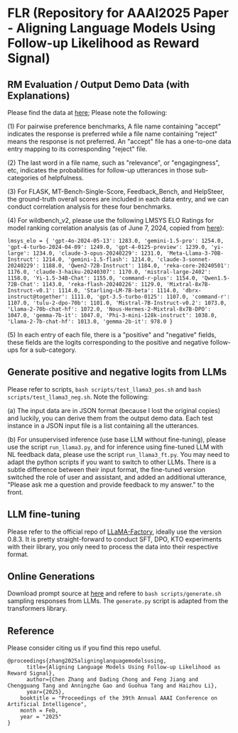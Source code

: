 # FLR (Repository for AAAI2025 Paper - Aligning Language Models Using Follow-up Likelihood as Reward Signal)

## RM Evaluation / Output Demo Data (with Explanations)
Please find the data at [here](https://drive.google.com/drive/folders/15qrklDPHXcNEowHi-RWR7z9WlEtdPMax?usp=sharing); Please note the following:

(1) For pairwise preference benchmarks, A file name containing "accept" indicates the response is preferred while a file name containing "reject" means the response is not preferred. An "accept" file has a one-to-one data entry mapping to its corresponding "reject" file.

(2) The last word in a file name, such as "relevance", or "engagingness", etc, indicates the probabilities for follow-up utterances in those sub-categories of helpfulness. 

(3) For FLASK, MT-Bench-Single-Score, Feedback_Bench, and HelpSteer, the ground-truth overall scores are included in each data entry, and we can conduct correlation analysis for these four benchmarks.

(4) For wildbench_v2, please use the following LMSYS ELO Ratings for model ranking correlation analysis (as of June 7, 2024, copied from [here](https://huggingface.co/spaces/allenai/WildBench)):

`lmsys_elo = {
    'gpt-4o-2024-05-13': 1283.0,
    'gemini-1.5-pro': 1254.0,
    'gpt-4-turbo-2024-04-09': 1249.0,
    'gpt-4-0125-preview': 1239.0,
    'yi-large': 1234.0,
    'claude-3-opus-20240229': 1231.0,
    'Meta-Llama-3-70B-Instruct': 1214.0,
    'gemini-1.5-flash': 1214.0,
    'claude-3-sonnet-20240229': 1188.0,
    'Qwen2-72B-Instruct': 1184.0,
    'reka-core-20240501': 1176.0,
    'claude-3-haiku-20240307': 1170.0,
    'mistral-large-2402': 1158.0,
    'Yi-1.5-34B-Chat': 1155.0,
    'command-r-plus': 1154.0,
    'Qwen1.5-72B-Chat': 1143.0,
    'reka-flash-20240226': 1129.0,
    'Mixtral-8x7B-Instruct-v0.1': 1114.0,
    'Starling-LM-7B-beta': 1114.0,
    'dbrx-instruct@together': 1111.0,
    'gpt-3.5-turbo-0125': 1107.0,
    'command-r': 1107.0,
    'tulu-2-dpo-70b': 1101.0,
    'Mistral-7B-Instruct-v0.2': 1073.0,
    'Llama-2-70b-chat-hf': 1072.0,
    'Nous-Hermes-2-Mixtral-8x7B-DPO': 1047.0,
    'gemma-7b-it': 1047.0,
    'Phi-3-mini-128k-instruct': 1038.0,
    'Llama-2-7b-chat-hf': 1013.0,
    'gemma-2b-it': 978.0
}`

(5) In each entry of each file, there is a "positive" and "negative" fields, these fields are the logits corresponding to the positive and negative follow-ups for a sub-category.

## Generate positive and negative logits from LLMs
Please refer to scripts, `bash scripts/test_llama3_pos.sh` and `bash scripts/test_llama3_neg.sh`. Note the following:

(a) The input data are in JSON format (because I lost the original copies) and luckily, you can derive them from the output demo data. Each test instance in a JSON input file is a list containing all the utterances. 

(b) For unsupervised inference (use base LLM without fine-tuning), please use the script `run_llama3.py`, and for inference using fine-tuned LLM with NL feedback data, please use the script `run_llama3_ft.py`. You may need to adapt the python scripts if you want to switch to other LLMs. There is a subtle difference between their input format, the fine-tuned version switched the role of user and assistant, and added an additional utterance, "Please ask me a question and provide feedback to my answer." to the front.

## LLM fine-tuning
Please refer to the official repo of [LLaMA-Factory](https://github.com/hiyouga/LLaMA-Factory), ideally use the version 0.8.3. It is pretty straight-forward to conduct SFT, DPO, KTO experiments with their library, you only need to process the data into their respective format.

## Online Generations
Download prompt source at [here](https://drive.google.com/drive/folders/1l9DyFJUKu7KeYuJCt-a5qxCjG1xMe6sc?usp=sharing) and refere to `bash scripts/generate.sh` sampling responses from LLMs. The `generate.py` script is adapted from the transformers library.

## Reference
Please consider citing us if you find this repo useful.

```
@proceedings{zhang2025aligninglanguagemodelsusing,
      title={Aligning Language Models Using Follow-up Likelihood as Reward Signal}, 
      author={Chen Zhang and Dading Chong and Feng Jiang and Chengguang Tang and Anningzhe Gao and Guohua Tang and Haizhou Li},
      year={2025},
    booktitle = "Proceedings of the 39th Annual AAAI Conference on Artificial Intelligence",
    month = Feb,
    year = "2025"
}
